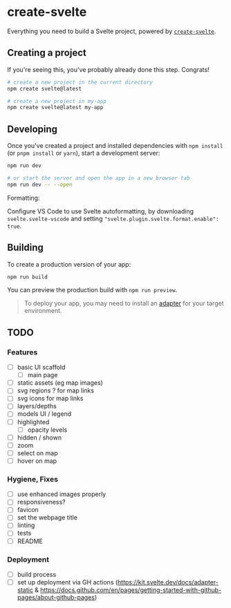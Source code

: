 # create-svelte

Everything you need to build a Svelte project, powered by [`create-svelte`](https://github.com/sveltejs/kit/tree/main/packages/create-svelte).

## Creating a project

If you're seeing this, you've probably already done this step. Congrats!

```bash
# create a new project in the current directory
npm create svelte@latest

# create a new project in my-app
npm create svelte@latest my-app
```

## Developing

Once you've created a project and installed dependencies with `npm install` (or `pnpm install` or `yarn`), start a development server:

```bash
npm run dev

# or start the server and open the app in a new browser tab
npm run dev -- --open
```

Formatting:

Configure VS Code to use Svelte autoformatting, by downloading `svelte.svelte-vscode` and setting `"svelte.plugin.svelte.format.enable": true`.

## Building

To create a production version of your app:

```bash
npm run build
```

You can preview the production build with `npm run preview`.

> To deploy your app, you may need to install an [adapter](https://kit.svelte.dev/docs/adapters) for your target environment.

## TODO

### Features

- [ ] basic UI scaffold
  - [ ] main page
- [ ] static assets (eg map images)
- [ ] svg regions ? for map links
- [ ] svg icons for map links
- [ ] layers/depths
- [ ] models UI / legend
- [ ] highlighted
  - [ ] opacity levels
- [ ] hidden / shown
- [ ] zoom
- [ ] select on map
- [ ] hover on map

### Hygiene, Fixes

- [ ] use enhanced images properly
- [ ] responsiveness?
- [ ] favicon
- [ ] set the webpage title
- [ ] linting
- [ ] tests
- [ ] README

### Deployment

- [ ] build process
- [ ] set up deployment via GH actions (https://kit.svelte.dev/docs/adapter-static & https://docs.github.com/en/pages/getting-started-with-github-pages/about-github-pages)
